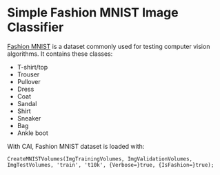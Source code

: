 # Simple Fashion MNIST Image Classifier

[Fashion MNIST](https://github.com/zalandoresearch/fashion-mnist) is a dataset commonly used for testing computer vision algorithms.
It contains these classes:
* T-shirt/top
* Trouser
* Pullover
* Dress
* Coat
* Sandal
* Shirt
* Sneaker
* Bag
* Ankle boot

With CAI, Fashion MNIST dataset is loaded with:
```
CreateMNISTVolumes(ImgTrainingVolumes, ImgValidationVolumes, ImgTestVolumes, 'train', 't10k', {Verbose=}true, {IsFashion=}true);
```
